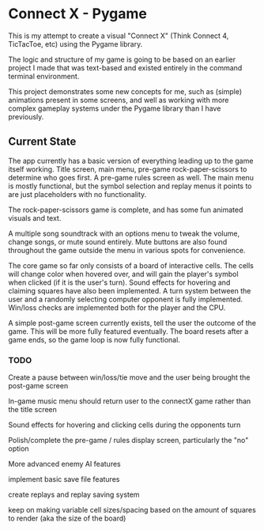 # Connect X - Pygame

This is my attempt to create a visual "Connect X" (Think Connect 4, TicTacToe, etc) using the Pygame library. 

The logic and structure of my game is going to be based on an earlier project I made that was text-based and existed
entirely in the command terminal environment. 

This project demonstrates some new concepts for me, such as (simple) animations present in some screens, and well as 
working with more complex gameplay systems under the Pygame library than I have previously. 

## Current State

The app currently has a basic version of everything leading up to the game itself working. Title screen, main menu,
pre-game rock-paper-scissors to determine who goes first. A pre-game rules screen as well. The main menu is mostly 
functional, but the symbol selection and replay menus it points to are just placeholders with no functionality. 

The rock-paper-scissors game is complete, and has some fun animated visuals and text. 

A multiple song soundtrack with an options menu to tweak the volume, change songs, or mute sound entirely. Mute buttons
are also found throughout the game outside the menu in various spots for convenience. 

The core game so far only consists of a board of interactive cells. The cells will change color when hovered over, and 
will gain the player's symbol when clicked (if it is the user's turn). Sound effects for hovering and claiming squares
have also been implemented. A turn system between the user and a randomly selecting computer opponent is fully 
implemented. Win/loss checks are implemented both for the player and the CPU.

A simple post-game screen currently exists, tell the user the outcome of the game. This will be more fully featured
eventually. The board resets after a game ends, so the game loop is now fully functional.
 
### TODO

Create a pause between win/loss/tie move and the user being brought the post-game screen

In-game music menu should return user to the connectX game rather than the title screen

Sound effects for hovering and clicking cells during the opponents turn

Polish/complete the pre-game / rules display screen, particularly the "no" option

More advanced enemy AI features

implement basic save file features

create replays and replay saving system

keep on making variable cell sizes/spacing based on the amount of squares to render (aka the size of the board)

